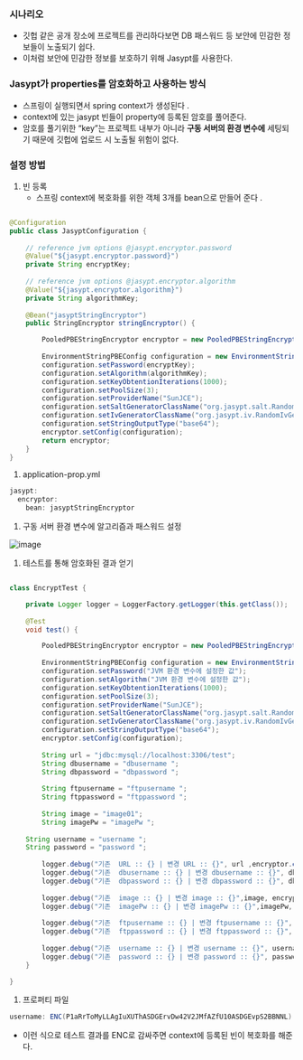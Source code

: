 ### **시나리오**

- 깃헙 같은 공개 장소에 프로젝트를 관리하다보면 DB 패스워드 등 보안에 민감한 정보들이 노출되기 쉽다.
- 이처럼 보안에 민감한 정보를 보호하기 위해 Jasypt를 사용한다.

### Jasypt가 properties를 암호화하고 사용하는 방식

- 스프링이 실행되면서 spring context가 생성된다 .
- context에 있는 jasypt 빈들이 property에 등록된 암호를 풀어준다.
- 암호를 풀기위한 “key”는 프로젝트 내부가 아니라 **구동 서버의 환경 변수에** 세팅되기 때문에 깃헙에 업로드 시 노출될 위험이 없다.

### 설정 방법

1. 빈 등록  
    - 스프링 context에 복호화를 위한 객체 3개를 bean으로 만들어 준다 .

```java

@Configuration
public class JasyptConfiguration {
	
	// reference jvm options @jasypt.encryptor.password
	@Value("${jasypt.encryptor.password}")
	private String encryptKey;
	
	// reference jvm options @jasypt.encryptor.algorithm
	@Value("${jasypt.encryptor.algorithm}")
	private String algorithmKey;
	
	@Bean("jasyptStringEncryptor")
	public StringEncryptor stringEncryptor() {

		PooledPBEStringEncryptor encryptor = new PooledPBEStringEncryptor();
		
		EnvironmentStringPBEConfig configuration = new EnvironmentStringPBEConfig();
		configuration.setPassword(encryptKey);
		configuration.setAlgorithm(algorithmKey);
		configuration.setKeyObtentionIterations(1000);
		configuration.setPoolSize(3);
		configuration.setProviderName("SunJCE");
		configuration.setSaltGeneratorClassName("org.jasypt.salt.RandomSaltGenerator");
		configuration.setIvGeneratorClassName("org.jasypt.iv.RandomIvGenerator");
		configuration.setStringOutputType("base64");
		encryptor.setConfig(configuration);
		return encryptor;
	}
}
```

1. application-prop.yml

```java
jasypt:
  encryptor:
    bean: jasyptStringEncryptor
```

1. 구동 서버 환경 변수에 알고리즘과 패스워드 설정

![image](https://user-images.githubusercontent.com/47748246/151085276-21a1c42e-e048-4be9-88d1-6e86c22371d9.png)

1. 테스트를 통해 암호화된  결과 얻기 

```java

class EncryptTest {

	private Logger logger = LoggerFactory.getLogger(this.getClass());
	
	@Test
	void test() {

		PooledPBEStringEncryptor encryptor = new PooledPBEStringEncryptor();
		
		EnvironmentStringPBEConfig configuration = new EnvironmentStringPBEConfig();
		configuration.setPassword("JVM 환경 변수에 설정한 값");
		configuration.setAlgorithm("JVM 환경 변수에 설정한 값");
		configuration.setKeyObtentionIterations(1000);
		configuration.setPoolSize(3);
		configuration.setProviderName("SunJCE");
		configuration.setSaltGeneratorClassName("org.jasypt.salt.RandomSaltGenerator");
		configuration.setIvGeneratorClassName("org.jasypt.iv.RandomIvGenerator");
		configuration.setStringOutputType("base64");
		encryptor.setConfig(configuration);
		
		String url = "jdbc:mysql://localhost:3306/test";
		String dbusername = "dbusername ";
		String dbpassword = "dbpassword ";
		
		String ftpusername = "ftpusername ";
		String ftppassword = "ftppassword ";
		
		String image = "image01";
		String imagePw = "imagePw ";
		
    String username = "username ";
    String password = "password ";
		
		logger.debug("기존  URL :: {} | 변경 URL :: {}", url ,encryptor.encrypt(url));
		logger.debug("기존  dbusername :: {} | 변경 dbusername :: {}", dbusername, encryptor.encrypt(dbusername));
		logger.debug("기존  dbpassword :: {} | 변경 dbpassword :: {}", dbpassword, encryptor.encrypt(dbpassword));
		
		logger.debug("기존  image :: {} | 변경 image :: {}",image, encryptor.encrypt(image));
		logger.debug("기존  imagePw :: {} | 변경 imagePw :: {}",imagePw, encryptor.encrypt(imagePw));
		
		logger.debug("기존  ftpusername :: {} | 변경 ftpusername :: {}", ftpusername, encryptor.encrypt(ftpusername));
		logger.debug("기존  ftppassword :: {} | 변경 ftppassword :: {}", ftppassword, encryptor.encrypt(ftppassword));
		
		logger.debug("기존  username :: {} | 변경 username :: {}", username, encryptor.encrypt(username));
		logger.debug("기존  password :: {} | 변경 password :: {}", password, encryptor.encrypt(password));
	}

}
```

1. 프로퍼티 파일

```java
username: ENC(P1aRrToMyLLAgIuXUThASDGErvDw42V2JMfAZfU10ASDGEvpS2BBNNL)
```

- 이런 식으로 테스트 결과를 ENC로 감싸주면 context에 등록된 빈이 복호화를 해준다.
